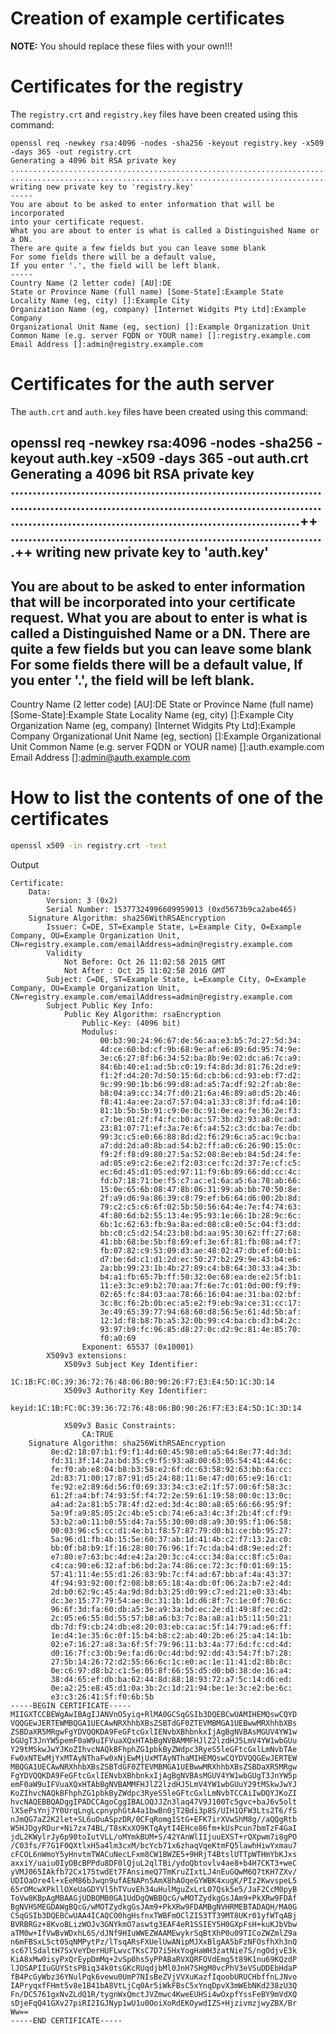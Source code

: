 # Creation of example certificates

**NOTE:** You should replace these files with your own!!!

# Certificates for the registry

The `registry.crt` and `registry.key` files have been created using this command:

```
openssl req -newkey rsa:4096 -nodes -sha256 -keyout registry.key -x509 -days 365 -out registry.crt
Generating a 4096 bit RSA private key
............................................................................................++
........................................................................................++
writing new private key to 'registry.key'
-----
You are about to be asked to enter information that will be incorporated
into your certificate request.
What you are about to enter is what is called a Distinguished Name or a DN.
There are quite a few fields but you can leave some blank
For some fields there will be a default value,
If you enter '.', the field will be left blank.
-----
Country Name (2 letter code) [AU]:DE
State or Province Name (full name) [Some-State]:Example State
Locality Name (eg, city) []:Example City
Organization Name (eg, company) [Internet Widgits Pty Ltd]:Example Company
Organizational Unit Name (eg, section) []:Example Organization Unit
Common Name (e.g. server FQDN or YOUR name) []:registry.example.com
Email Address []:admin@registry.example.com
```

# Certificates for the auth server

The `auth.crt` and `auth.key` files have been created using this command:

openssl req -newkey rsa:4096 -nodes -sha256 -keyout auth.key -x509 -days 365 -out auth.crt
Generating a 4096 bit RSA private key
................................................................................................................................................................................................................++
........................................................................++
writing new private key to 'auth.key'
-----
You are about to be asked to enter information that will be incorporated
into your certificate request.
What you are about to enter is what is called a Distinguished Name or a DN.
There are quite a few fields but you can leave some blank
For some fields there will be a default value,
If you enter '.', the field will be left blank.
-----
Country Name (2 letter code) [AU]:DE
State or Province Name (full name) [Some-State]:Example State
Locality Name (eg, city) []:Example City 
Organization Name (eg, company) [Internet Widgits Pty Ltd]:Example Company
Organizational Unit Name (eg, section) []:Example Organizational Unit
Common Name (e.g. server FQDN or YOUR name) []:auth.example.com
Email Address []:admin@auth.example.com

# How to list the contents of one of the certificates

```bash
openssl x509 -in registry.crt -text
```

Output

```
Certificate:
    Data:
        Version: 3 (0x2)
        Serial Number: 15377324996609959013 (0xd5673b9ca2abe465)
    Signature Algorithm: sha256WithRSAEncryption
        Issuer: C=DE, ST=Example State, L=Example City, O=Example Company, OU=Example Organization Unit, CN=registry.example.com/emailAddress=admin@registry.example.com
        Validity
            Not Before: Oct 26 11:02:58 2015 GMT
            Not After : Oct 25 11:02:58 2016 GMT
        Subject: C=DE, ST=Example State, L=Example City, O=Example Company, OU=Example Organization Unit, CN=registry.example.com/emailAddress=admin@registry.example.com
        Subject Public Key Info:
            Public Key Algorithm: rsaEncryption
                Public-Key: (4096 bit)
                Modulus:
                    00:b3:90:24:96:67:de:56:aa:e3:b5:7d:27:5d:34:
                    4d:ce:60:bd:cf:9b:68:9e:af:e6:89:6d:95:74:9e:
                    3e:c6:27:8f:b6:34:52:ba:8b:9e:02:dc:a6:7c:a9:
                    84:6b:40:e1:ad:5b:c0:19:f4:8d:3d:81:76:2d:e9:
                    f1:2f:d4:20:7d:50:15:6d:cb:b6:cd:93:eb:f7:d2:
                    9c:99:90:1b:b6:99:d8:ad:a5:7a:df:92:2f:ab:8e:
                    b8:04:a9:cc:34:7f:d0:21:6a:46:89:a0:d5:2b:46:
                    f8:41:4a:ee:2a:d7:57:04:a1:33:c8:3f:fd:a4:10:
                    81:1b:5b:5b:91:c9:0e:0c:91:0e:ea:fe:36:2e:f3:
                    c7:be:01:2f:f4:fc:b0:ac:57:3b:d2:93:a8:0c:ad:
                    23:81:07:71:ef:3a:7e:6f:a4:52:c3:dc:ba:7e:db:
                    99:3c:c5:e0:66:88:8d:d2:f6:29:6c:a5:ac:9c:ba:
                    a7:dd:2d:a0:8b:ad:54:b2:ff:a0:c6:26:90:15:0c:
                    f9:2f:f8:d9:80:27:5a:52:08:8e:eb:84:5d:24:fe:
                    ad:05:e9:c2:6e:e2:f2:03:ce:fc:2d:37:7e:cf:c5:
                    ec:6d:45:d1:05:ed:97:11:f9:6b:89:66:dd:cc:4c:
                    fd:b7:18:71:be:f5:c7:ac:e1:6a:a5:6a:78:ab:66:
                    15:0e:65:6b:08:47:8b:06:31:99:ab:bb:70:50:8e:
                    2f:a9:d6:9a:86:39:c8:79:ef:b6:64:d6:00:2b:8d:
                    79:c2:c5:c6:6f:02:5b:50:56:64:4e:7e:f4:74:63:
                    4f:80:6d:b2:55:13:4e:95:93:1e:66:1b:28:9c:6c:
                    6b:1c:62:63:fb:9a:8a:ed:08:c8:e0:5c:04:f3:dd:
                    bb:c0:c5:d2:54:23:b8:bd:aa:95:30:62:ff:27:68:
                    41:bb:68:be:5b:f8:69:ef:3e:6f:81:fb:08:a4:f7:
                    fb:07:82:c9:53:09:d3:ae:48:02:47:db:ef:60:b1:
                    d7:be:6d:c1:d1:2d:ec:50:27:b2:29:9e:43:b4:e6:
                    2a:bb:99:23:1b:4b:27:89:c4:b8:64:30:33:a4:3b:
                    b4:a1:fb:65:7b:ff:50:32:0e:68:ea:de:e2:5f:b1:
                    11:e3:3c:e9:b2:70:aa:7f:6e:7c:01:0d:00:f9:f9:
                    02:65:fc:84:03:aa:78:66:16:04:ae:31:ba:02:bf:
                    3c:8c:f6:2b:0b:ec:a5:e2:f9:eb:9a:ce:31:cc:17:
                    3e:49:65:39:77:94:68:60:d8:56:5e:61:4d:5b:af:
                    12:1d:f8:b8:7b:a5:32:0b:99:c4:ba:cb:d3:b4:2c:
                    93:97:b9:fc:96:85:d8:27:0c:d2:9c:81:4e:85:70:
                    f0:a0:69
                Exponent: 65537 (0x10001)
        X509v3 extensions:
            X509v3 Subject Key Identifier: 
                1C:1B:FC:0C:39:36:72:76:48:06:B0:90:26:F7:E3:E4:5D:1C:3D:14
            X509v3 Authority Key Identifier: 
                keyid:1C:1B:FC:0C:39:36:72:76:48:06:B0:90:26:F7:E3:E4:5D:1C:3D:14

            X509v3 Basic Constraints: 
                CA:TRUE
    Signature Algorithm: sha256WithRSAEncryption
         8e:d2:18:07:b1:f9:f1:4d:60:45:98:e0:a5:64:8e:77:4d:3d:
         fd:31:3f:14:2a:bd:35:c9:f5:93:a8:00:63:05:54:41:44:6c:
         fe:f0:ab:e8:04:b8:b3:58:e2:6f:dc:63:58:92:63:bb:6a:cc:
         2d:83:71:00:17:87:91:d5:24:88:11:8e:47:d0:65:e9:16:c1:
         fe:92:e2:89:6d:56:f0:69:33:34:c3:e2:1f:57:00:6f:58:3c:
         61:2f:a4:bf:74:93:5f:f4:72:2e:59:61:19:58:00:0c:13:0c:
         a4:ad:2a:81:b5:78:4f:d2:ed:3d:4c:80:a8:65:66:66:95:9f:
         5a:9f:a9:85:05:2c:4b:e5:cb:74:e6:a3:4c:3f:2b:4f:cf:f9:
         53:b2:a0:11:b0:55:d4:7a:55:30:00:d8:a9:30:95:f1:06:58:
         00:03:96:c5:cc:d1:4e:b1:f8:57:87:79:d0:b1:ce:bb:95:27:
         5a:96:d1:fb:4b:15:5e:60:37:ab:1d:41:4b:c2:f7:13:2a:c0:
         bb:0f:b8:b9:1f:16:28:80:76:96:1f:7c:da:b4:d8:9e:ed:2f:
         e7:80:e7:63:bc:4d:e4:2a:20:3c:c4:cc:34:8a:cc:8f:c5:0a:
         c4:ca:90:e6:32:af:b6:bd:2a:74:86:ce:72:3c:f0:01:69:15:
         57:41:11:4e:55:d1:26:83:9b:7c:f4:ad:67:bb:af:4a:43:37:
         4f:94:93:92:00:f2:08:b8:65:18:4a:db:0f:06:2a:b7:e2:4d:
         2d:b0:62:9c:45:4a:9d:8d:b3:25:d0:99:c7:ed:21:e0:33:4b:
         dc:3e:15:77:79:54:ae:0c:31:1b:1d:d6:8f:7c:1e:0f:70:6c:
         96:6f:3d:fa:60:db:a5:3e:a9:3a:bd:ec:2e:d1:49:8f:ec:d2:
         2c:05:e6:55:8d:55:57:b8:a6:b3:7c:8a:a8:a1:b5:11:50:21:
         db:7d:f9:cb:24:db:e8:20:03:eb:ca:ac:5f:14:79:ad:e6:ff:
         1e:d4:1e:35:6c:0f:15:b4:b8:c2:ab:40:2b:e6:25:a4:14:1b:
         02:e7:16:27:a8:3a:6f:5f:79:96:11:b3:4a:77:6d:fc:cd:4d:
         d0:16:7f:c3:0b:9e:fa:d6:0c:4d:bd:92:dd:43:54:7f:b7:28:
         27:5b:14:26:72:d2:55:66:6c:1c:e0:ac:1e:11:41:d2:8b:8c:
         0e:c6:97:d8:b2:c1:5e:05:8f:66:55:d5:d0:b0:38:de:16:a4:
         38:d4:65:ef:db:ba:62:44:8d:88:18:93:72:a7:5c:14:d6:ed:
         0e:a2:25:e8:45:d1:0a:3b:2c:1d:21:94:be:1e:3c:e2:be:6c:
         e3:c3:26:41:5f:f0:6b:5b
-----BEGIN CERTIFICATE-----
MIIGXTCCBEWgAwIBAgIJANVnO5yiq+RlMA0GCSqGSIb3DQEBCwUAMIHEMQswCQYD
VQQGEwJERTEWMBQGA1UECAwNRXhhbXBsZSBTdGF0ZTEVMBMGA1UEBwwMRXhhbXBs
ZSBDaXR5MRgwFgYDVQQKDA9FeGFtcGxlIENvbXBhbnkxIjAgBgNVBAsMGUV4YW1w
bGUgT3JnYW5pemF0aW9uIFVuaXQxHTAbBgNVBAMMFHJlZ2lzdHJ5LmV4YW1wbGUu
Y29tMSkwJwYJKoZIhvcNAQkBFhphZG1pbkByZWdpc3RyeS5leGFtcGxlLmNvbTAe
Fw0xNTEwMjYxMTAyNThaFw0xNjEwMjUxMTAyNThaMIHEMQswCQYDVQQGEwJERTEW
MBQGA1UECAwNRXhhbXBsZSBTdGF0ZTEVMBMGA1UEBwwMRXhhbXBsZSBDaXR5MRgw
FgYDVQQKDA9FeGFtcGxlIENvbXBhbnkxIjAgBgNVBAsMGUV4YW1wbGUgT3JnYW5p
emF0aW9uIFVuaXQxHTAbBgNVBAMMFHJlZ2lzdHJ5LmV4YW1wbGUuY29tMSkwJwYJ
KoZIhvcNAQkBFhphZG1pbkByZWdpc3RyeS5leGFtcGxlLmNvbTCCAiIwDQYJKoZI
hvcNAQEBBQADggIPADCCAgoCggIBALOQJJZn3laq47V9J100Tc5gvc+baJ6v5olt
lXSePsYnj7Y0UrqLngLcpnyphGtA4a1bwBn0jT2Bdi3p8S/UIH1QFW3Lts2T6/fS
nJmQG7aZ2K2let+SL6uOuASpzDR/0CFqRomg1StG+EFK7irXVwShM8g//aQQgRtb
W5HJDgyRDur+Ni7zx74BL/T8sKxXO9KTqAytI4EHce86fm+kUsPcun7bmTzF4GaI
jdL2KWylrJy6p90toIutVLL/oMYmkBUM+S/42YAnWlIIjuuEXST+rQXpwm7i8gPO
/C03fs/F7G1F0QXtlxH5a4lm3cxM/bcYcb71x6zhaqVqeKtmFQ5lawhHiwYxmau7
cFCOL6nWmoY5yHnvtmTWACuNecLFxm8CW1BWZE5+9HRjT4BtslUTTpWTHmYbKJxs
axxiY/uaiu0IyOBcBPPdu8DF0lQjuL2qlTBi/ydoQbtovlv4ae8+b4H7CKT3+weC
yVMJ065IAkfb72Cx175twdEt7FAnsimeQ7TmKruZIxtLJ4nEuGQwM6Q7tKH7ZXv/
UDIOaOre4l+xEeM86bJwqn9ufAENAPn5AmX8hAOqeGYWBK4xugK/PIz2KwvspeL5
65rOMcwXPkllOXeUaGDYVl5hTVuvEh34uHulMguZxLrL07Qsk5e5/JaF2CcM0pyB
ToVw8KBpAgMBAAGjUDBOMB0GA1UdDgQWBBQcG/wMOTZydkgGsJAm9+PkXRw9FDAf
BgNVHSMEGDAWgBQcG/wMOTZydkgGsJAm9+PkXRw9FDAMBgNVHRMEBTADAQH/MA0G
CSqGSIb3DQEBCwUAA4ICAQCO0hgHsfnxTWBFmOClZI53TT39MT8UKr01yfWTqABj
BVRBRGz+8KvoBLizWOJv3GNYkmO7aswtg3EAF4eR1SSIEY5H0GXpFsH+kuKJbVbw
aTM0w+IfVwBvWDxhL6S/dJNf9HIuWWEZWAAMEwykrSqBtXhP0u09TICoZWZmlZ9a
n6mFBSxL5ct05qNMPytPz/lTsqARsFXUelUwANipMJXxBlgAA5bFzNFOsfhXh3nQ
sc67lSdaltH7SxVeYDerHUFLwvcTKsC7D7i5HxYogHaWH3zatNie7S/ngOdjvE3k
KiA8xMw0isyPxQrEypDmMq+2vSp0hs5yPPABaRVXQRFOVdEmg5t89K1nu69KQzdP
lJOSAPIIuGUYStsPBiq34k0tsGKcRUqdjbMl0JnH7SHgM0vcPhV3eVSuDDEbHdaP
fB4PcGyWbz36YNulPqk6vewu0UmP7NIsBeZVjVVXuKazfIqoobURUCHbffnLJNvo
IAPryqxfFHmt5v8e1B41bA8VtLjCq0Ar5iWkFBsC5xYnqDpvX3mWEbNKd238zU3Q
Fn/DC5761gxNvZLdQ1R/tygnWxQmctJVZmwc4KweEUHSi4wOxpfYssFeBY9mVdXQ
sDjeFqQ41GXv27piRI2IGJNyp1wU1u0OoiXoRdEKOywdIZS+HjzivmzjwyZBX/Br
Ww==
-----END CERTIFICATE-----

```
